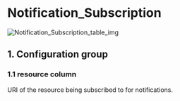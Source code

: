 # Notification_Subscription

![Notification_Subscription_table_img](http://www.plantuml.com/plantuml/img/SoWkIImgAStDuKhEIImkLl3BBybCoqnEBCdCpuiFBaqgJYxAB01n56ni53H2T78oqpDAqejIK_Cq5UpikBYu75BpKa3Q)

## 1. Configuration group

### 1.1 resource column

URI of the resource being subscribed to for notifications.

